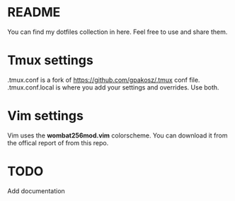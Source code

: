# README

You can find my dotfiles collection in here. Feel free to use and share them. 

# Tmux settings
.tmux.conf is a fork of https://github.com/gpakosz/.tmux conf file. 
.tmux.conf.local is where you add your settings and overrides.
Use both.

# Vim settings
Vim uses the **wombat256mod.vim** colorscheme. You can download it from the offical report of from this repo.


# TODO

Add documentation
